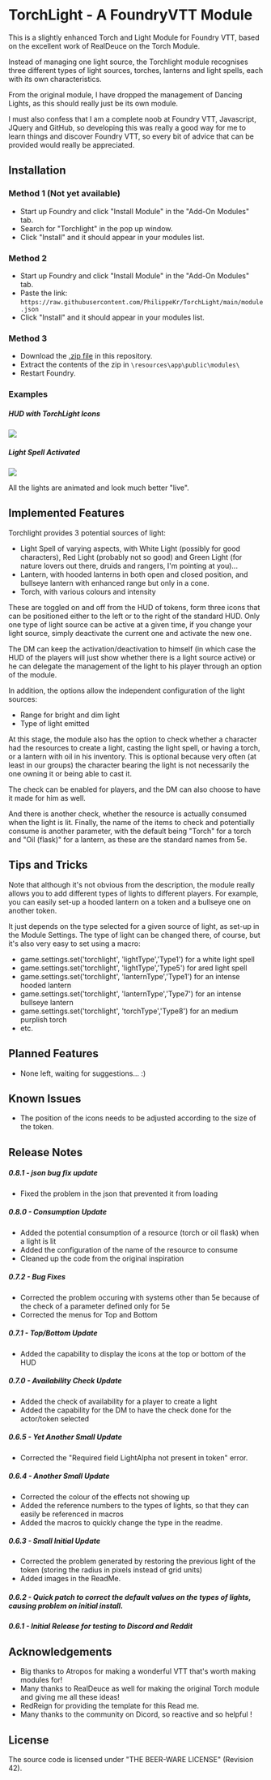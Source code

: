 # TorchLight - A FoundryVTT Module

This is a slightly enhanced Torch and Light Module for Foundry VTT, based on the excellent work of RealDeuce on the Torch Module.

Instead of managing one light source, the Torchlight module recognises three different types of light sources, torches, lanterns and light spells, each with its own characteristics.

From the original module, I have dropped the management of Dancing Lights, as this should really just be its own module.

I must also confess that I am a complete noob at Foundry VTT, Javascript, JQuery and GitHub, so developing this was really a good way for me to learn things and discover Foundry VTT, so every bit of advice that can be provided would really be appreciated.

## Installation
### Method 1 (Not yet available)
- Start up Foundry and click "Install Module" in the "Add-On Modules" tab.
- Search for "Torchlight" in the pop up window.
- Click "Install" and it should appear in your modules list.

### Method 2
- Start up Foundry and click "Install Module" in the "Add-On Modules" tab.
- Paste the link: `https://raw.githubusercontent.com/PhilippeKr/TorchLight/main/module.json`
- Click "Install" and it should appear in your modules list.

### Method 3
- Download the [.zip file](https://github.com/PhilippeKr/TorchLight/raw/main/torchlight.zip) in this repository.
- Extract the contents of the zip in `\resources\app\public\modules\`
- Restart Foundry.

### Examples

##### HUD with TorchLight Icons
![](./docs/HUDwithTorchLightIcons.png)

##### Light Spell Activated
![](./docs/LightSpellActivated.png)

All the lights are animated and look much better "live".

## Implemented Features
Torchlight provides 3 potential sources of light:
- Light Spell of varying aspects, with White Light (possibly for good characters), Red Light (probably not so good) and Green Light (for nature lovers out there, druids and rangers, I'm pointing at you)...
- Lantern, with hooded lanterns in both open and closed position, and bullseye lantern with enhanced range but only in a cone.
- Torch, with various colours and intensity

These are toggled on and off from the HUD of tokens, form three icons that can be positioned either to the left or to the right of the standard HUD. Only one type of light source can be active at a given time, if you change your light source, simply deactivate the current one and activate the new one.

The DM can keep the activation/deactivation to himself (in which case the HUD of the players will just show whether there is a light source active) or he can delegate the management of the light to his player through an option of the module.

In addition, the options allow the independent configuration of the light sources:
- Range for bright and dim light
- Type of light emitted

At this stage, the module also has the option to check whether a character had the resources to create a light, casting the light spell, or having a torch, or a lantern with oil in his inventory. This is optional because very often (at least in our groups) the character bearing the light is not necessarily the one owning it or being able to cast it.

The check can be enabled for players, and the DM can also choose to have it made for him as well.

And there is another check, whether the resource is actually consumed when the light is lit. Finally, the name of the items to check and potentially consume is another parameter, with the default being "Torch" for a torch and "Oil (flask)" for a lantern, as these are the standard names from 5e.

## Tips and Tricks

Note that although it's not obvious from the description, the module really allows you to add different types of lights to different players. For example, you can easily set-up a hooded lantern on a token and a bullseye one on another token.

It just depends on the type selected for a given source of light, as set-up in the Module Settings. The type of light can be changed there, of course, but it's also very easy to set using a macro:
* game.settings.set('torchlight', 'lightType','Type1') for a white light spell
* game.settings.set('torchlight', 'lightType','Type5') for ared light spell
* game.settings.set('torchlight', 'lanternType','Type1') for an intense hooded lantern
* game.settings.set('torchlight', 'lanternType','Type7') for an intense bullseye lantern
* game.settings.set('torchlight', 'torchType','Type8') for an medium purplish torch
* etc.

## Planned Features
- None left, waiting for suggestions... :)

## Known Issues
* The position of the icons needs to be adjusted according to the size of the token.

## Release Notes

##### 0.8.1 - json bug fix update
* Fixed the problem in the json that prevented it from loading

##### 0.8.0 - Consumption Update
* Added the potential consumption of a resource (torch or oil flask) when a light is lit
* Added the configuration of the name of the resource to consume
* Cleaned up the code from the original inspiration

##### 0.7.2 - Bug Fixes
* Corrected the problem occuring with systems other than 5e because of the check of a parameter defined only for 5e
* Corrected the menus for Top and Bottom

##### 0.7.1 - Top/Bottom Update
* Added the capability to display the icons at the top or bottom of the HUD

##### 0.7.0 - Availability Check Update
* Added the check of availability for a player to create a light
* Added the capability for the DM to have the check done for the actor/token selected

##### 0.6.5 - Yet Another Small Update
* Corrected the "Required field LightAlpha not present in token" error.

##### 0.6.4 - Another Small Update
* Corrected the colour of the effects not showing up
* Added the reference numbers to the types of lights, so that they can easily be referenced in macros
* Added the macros to quickly change the type in the readme.

##### 0.6.3 - Small Initial Update
* Corrected the problem generated by restoring the previous light of the token (storing the radius in pixels instead of grid units)
* Added images in the ReadMe.

##### 0.6.2 - Quick patch to correct the default values on the types of lights, causing problem on initial install.

##### 0.6.1 - Initial Release for testing to Discord and Reddit

## Acknowledgements
- Big thanks to Atropos for making a wonderful VTT that's worth making modules for!
- Many thanks to RealDeuce as well for making the original Torch module and giving me all these ideas!
- RedReign for providing the template for this Read me.
- Many thanks to the community on Dicord, so reactive and so helpful !

## License
The source code is licensed under "THE BEER-WARE LICENSE" (Revision 42).
